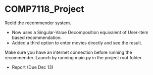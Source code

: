 # COMP7118_Project

Redid the recommender system.
- Now uses a Singular-Value Decomposition equivalent of User-Item based recommendation.
- Added a third option to enter movies directly and see the result.

Make sure you have an internet connection before running the recommender.
Launch by running main.py in the project root folder.

- Report (Due Dec 13)
